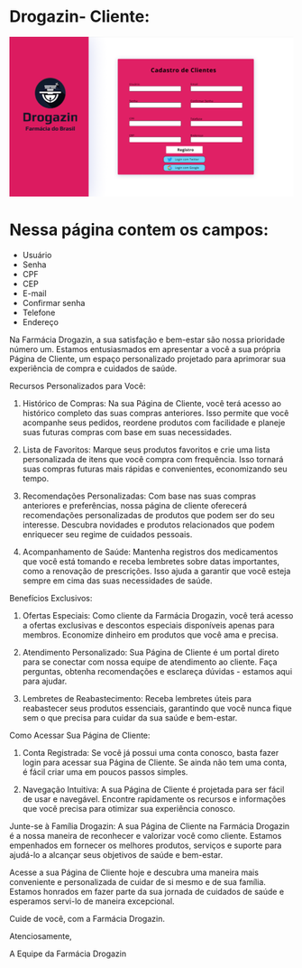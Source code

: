 # Drogazin- Cliente:
![Cliente](https://github.com/ClaudiodoSenai/Drogazin-api/blob/feature-crud-fornecedores/259152745-999e5ed2-cc60-4ca2-a2f5-564259309885.png)

# Nessa página contem os campos:
* Usuário
* Senha
* CPF
* CEP
* E-mail
* Confirmar senha
* Telefone
* Endereço

Na Farmácia Drogazin, a sua satisfação e bem-estar são nossa prioridade número um. Estamos entusiasmados em apresentar a você a sua própria Página de Cliente, um espaço personalizado projetado para aprimorar sua experiência de compra e cuidados de saúde.

Recursos Personalizados para Você:

1. Histórico de Compras: Na sua Página de Cliente, você terá acesso ao histórico completo das suas compras anteriores. Isso permite que você acompanhe seus pedidos, reordene produtos com facilidade e planeje suas futuras compras com base em suas necessidades.

2. Lista de Favoritos: Marque seus produtos favoritos e crie uma lista personalizada de itens que você compra com frequência. Isso tornará suas compras futuras mais rápidas e convenientes, economizando seu tempo.

3. Recomendações Personalizadas: Com base nas suas compras anteriores e preferências, nossa página de cliente oferecerá recomendações personalizadas de produtos que podem ser do seu interesse. Descubra novidades e produtos relacionados que podem enriquecer seu regime de cuidados pessoais.

4. Acompanhamento de Saúde: Mantenha registros dos medicamentos que você está tomando e receba lembretes sobre datas importantes, como a renovação de prescrições. Isso ajuda a garantir que você esteja sempre em cima das suas necessidades de saúde.

Benefícios Exclusivos:

1. Ofertas Especiais: Como cliente da Farmácia Drogazin, você terá acesso a ofertas exclusivas e descontos especiais disponíveis apenas para membros. Economize dinheiro em produtos que você ama e precisa.

2. Atendimento Personalizado: Sua Página de Cliente é um portal direto para se conectar com nossa equipe de atendimento ao cliente. Faça perguntas, obtenha recomendações e esclareça dúvidas - estamos aqui para ajudar.

3. Lembretes de Reabastecimento: Receba lembretes úteis para reabastecer seus produtos essenciais, garantindo que você nunca fique sem o que precisa para cuidar da sua saúde e bem-estar.

Como Acessar Sua Página de Cliente:

1. Conta Registrada: Se você já possui uma conta conosco, basta fazer login para acessar sua Página de Cliente. Se ainda não tem uma conta, é fácil criar uma em poucos passos simples.

2. Navegação Intuitiva: A sua Página de Cliente é projetada para ser fácil de usar e navegável. Encontre rapidamente os recursos e informações que você precisa para otimizar sua experiência conosco.

Junte-se à Família Drogazin:
A sua Página de Cliente na Farmácia Drogazin é a nossa maneira de reconhecer e valorizar você como cliente. Estamos empenhados em fornecer os melhores produtos, serviços e suporte para ajudá-lo a alcançar seus objetivos de saúde e bem-estar.

Acesse a sua Página de Cliente hoje e descubra uma maneira mais conveniente e personalizada de cuidar de si mesmo e de sua família. Estamos honrados em fazer parte da sua jornada de cuidados de saúde e esperamos servi-lo de maneira excepcional.

Cuide de você, com a Farmácia Drogazin.

Atenciosamente,

A Equipe da Farmácia Drogazin
